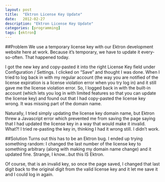 ```yaml
---
layout: post
title:  "Ektron License Key Update"
date:   2012-02-27
description: "Ektron License Key Update"
categories: [programming]
tags: [ektron]
---
```

##Problem
We use a temporary license key with our Ektron development website here at work. Because it’s temporary, we have to update it every-so-often. That happened today.

I got the new key and copy-pasted it into the right License Key field under Configuration / Settings. I clicked on “Save” and thought I was done. When I tried to log back in with my regular account (the way you are notified of the license expiration is a license violation error when you try log in) and it still gave me the license violation error. So, I logged back in with the built-in account (which lets you log in with limited features so that you can update the license key) and found out that I had copy-pasted the license key wrong. It was missing part of the domain name.

Naturally, I tried simply updating the license key domain name, but Ektron threw a Javascript error which prevented me from saving the page saying that I had updated the license key in a way that would make it invalid. What?! I tried re-pasting the key in, thinking I had it wrong still. I didn’t work.

##Solution
Turns out this has to be an Ektron bug. I ended up trying something random: I changed the last number of the license key to something arbitrary (along with making my domain name change) and it updated fine. Strange, I know…but this IS Ektron.

Of course, that is an invalid key, so once the page saved, I changed that last digit back to the original digit from the valid license key and it let me save it and I could log in again.
